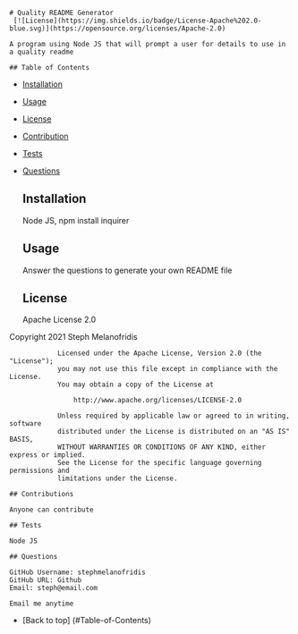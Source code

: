 
    # Quality README Generator
     [![License](https://img.shields.io/badge/License-Apache%202.0-blue.svg)](https://opensource.org/licenses/Apache-2.0)

    A program using Node JS that will prompt a user for details to use in a quality readme

    ## Table of Contents

- [Installation](#Installation)
- [Usage](#Usage)
- [License](#License)
- [Contribution](#Contribution)
- [Tests](#Tests)
- [Questions](#Questions)

    ## Installation

    Node JS, npm install inquirer

    ## Usage

    Answer the questions to generate your own README file

    ## License

    Apache License 2.0

Copyright 2021 Steph Melanofridis
            
                Licensed under the Apache License, Version 2.0 (the "License");
                you may not use this file except in compliance with the License.
                You may obtain a copy of the License at
                
                    http://www.apache.org/licenses/LICENSE-2.0
                
                Unless required by applicable law or agreed to in writing, software
                distributed under the License is distributed on an "AS IS" BASIS,
                WITHOUT WARRANTIES OR CONDITIONS OF ANY KIND, either express or implied.
                See the License for the specific language governing permissions and
                limitations under the License.

    ## Contributions

    Anyone can contribute

    ## Tests 

    Node JS

    ## Questions

    GitHub Username: stephmelanofridis
    GitHub URL: Github
    Email: steph@email.com
    
    Email me anytime

- [Back to top] (#Table-of-Contents) 
    